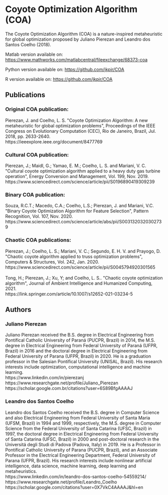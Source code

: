<h1>Coyote Optimization Algorithm (COA)</h1>

The Coyote Optimization Algorithm (COA) is a nature-inspired metaheuristic for global optimization proposed by Juliano Pierezan and Leandro dos Santos Coelho (2018).

Matlab version available on: <link>https://www.mathworks.com/matlabcentral/fileexchange/68373-coa</link>

Python version available on: <link>https://github.com/jkpir/COA</link>

R version available on: <link>https://github.com/jkpir/COA</link>


<h2>Publications</h2>

<h3>Original COA publication:</h3>    
Pierezan, J. and Coelho, L. S. "Coyote Optimization Algorithm: A new metaheuristic for global optimization problems", Proceedings of the IEEE Congress on Evolutionary Computation (CEC), Rio de Janeiro, Brazil, Jul. 2018, pp. 2633-2640. <br><link>https://ieeexplore.ieee.org/document/8477769</link>

<h3>Cultural COA publication:</h3>
Pierezan, J.; Maidl, G.; Yamao, E. M.; Coelho, L. S. and Mariani, V. C. "Cultural coyote optimization algorithm applied to a heavy duty gas turbine operation", Energy Conversion and Management, Vol. 199, Nov. 2019.<br><link>https://www.sciencedirect.com/science/article/pii/S0196890419309239</link>

<h3>Binary COA publication:</h3>
Souza, R.C.T.; Macedo, C.A.; Coelho, L.S.; Pierezan, J. and Mariani, V.C. "Binary Coyote Optimization Algorithm for Feature Selection", Pattern Recognition, Vol. 107, Nov. 2020.<br><link>https://www.sciencedirect.com/science/article/abs/pii/S0031320320302739</link>

<h3>Chaotic COA publications:</h3>
Pierezan, J.; Coelho, L. S.; Mariani, V. C.; Segundo, E. H. V. and Prayogo, D. "Chaotic coyote algorithm applied to truss optimization problems", Computers & Structures, Vol. 242, Jan. 2020.<br><link>https://www.sciencedirect.com/science/article/pii/S0045794920301565</link>
<br>
<br>
Tong, H.; Pierezan, J.; Xu, Y; and Coelho, L. S.. "Chaotic coyote optimization algorithm", Journal of Ambient Intelligence and Humanized Computing, 2021.<br><link>https://link.springer.com/article/10.1007/s12652-021-03234-5</link>

<h2>Authors</h2>

<script src="https://platform.linkedin.com/badges/js/profile.js" async defer type="text/javascript"></script>

<h3>Juliano Pierezan</h3>
Juliano Pierezan received the B.S. degree in Electrical Engineering from Pontifical Catholic University of Paraná (PUCPR, Brazil) in 2014, the M.S. degree in Electrical Engineering from Federal University of Paraná (UFPR, Brazil) in 2016 and the doctoral degree in Electrical Engineering from Federal University of Parana (UFPR, Brazil) in 2020. He is a graduation professor in the Salesian Pontifical University (UNISAL, Brazil). His research interests include optimization, computational intelligence and machine learning.<br>
<link>https://www.linkedin.com/in/pierezanj</link><br>
<link>https://www.researchgate.net/profile/Juliano_Pierezan</link><br>
<link>https://scholar.google.com.br/citations?user=6S89BfgAAAAJ</link><br>

<h3>Leandro dos Santos Coelho</h3>
Leandro dos Santos Coelho received the B.S. degree in Computer Science and also Electrical Engineering from Federal University of Santa Maria (UFSM, Brazil) in 1994 and 1999, respectively, the M.S. degree in Computer Science from the Federal University of Santa Catarina (UFSC, Brazil) in 1997, the doctoral degree in Electrical Engineering from Federal University of Santa Catarina (UFSC, Brazil) in 2000 and post-doctoral research in the Universitá degli Studi di Padova (Padova, Italy) in 2019. He is a Professor in Pontifical Catholic University of Parana (PUCPR, Brazil), and an Associate Professor in the Electrical Engineering Department, Federal University of Parana (UFPR, Brazil). His research interests include nonlinear artificial intelligence, data science, machine learning, deep learning and metaheuristics.<br>
<link>https://www.linkedin.com/in/leandro-dos-santos-coelho-54559214/</link><br>
<link>https://www.researchgate.net/profile/Leandro_Coelho</link><br>
<link>https://scholar.google.com/citations?user=0X7VkC4AAAAJ&hl=en</link><br>
